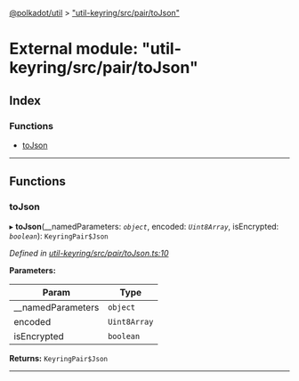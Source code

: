 [@polkadot/util](../README.md) > ["util-keyring/src/pair/toJson"](../modules/_util_keyring_src_pair_tojson_.md)

# External module: "util-keyring/src/pair/toJson"

## Index

### Functions

* [toJson](_util_keyring_src_pair_tojson_.md#tojson)

---

## Functions

<a id="tojson"></a>

###  toJson

▸ **toJson**(__namedParameters: *`object`*, encoded: *`Uint8Array`*, isEncrypted: *`boolean`*): `KeyringPair$Json`

*Defined in [util-keyring/src/pair/toJson.ts:10](https://github.com/polkadot-js/util/blob/7550b44/packages/util-keyring/src/pair/toJson.ts#L10)*

**Parameters:**

| Param | Type |
| ------ | ------ |
| __namedParameters | `object` |
| encoded | `Uint8Array` |
| isEncrypted | `boolean` |

**Returns:** `KeyringPair$Json`

___

